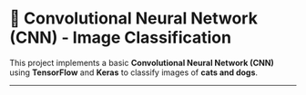 # 🧠 Convolutional Neural Network (CNN) - Image Classification

This project implements a basic **Convolutional Neural Network (CNN)** using **TensorFlow** and **Keras** to classify images of **cats and dogs**.

---




